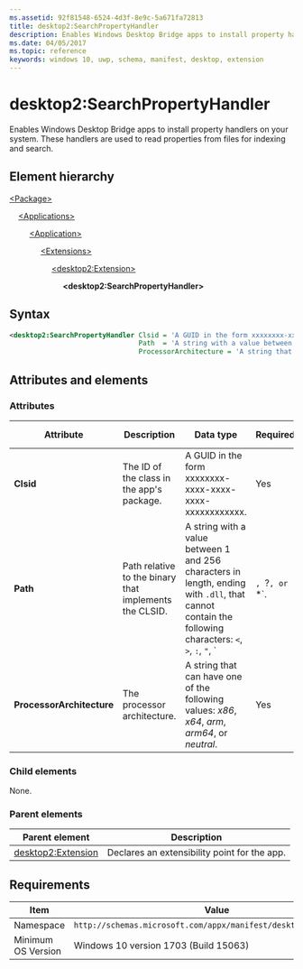 ```yaml
---
ms.assetid: 92f81548-6524-4d3f-8e9c-5a671fa72813
title: desktop2:SearchPropertyHandler
description: Enables Windows Desktop Bridge apps to install property handlers on your system. These handlers are used to read properties from files for indexing and search.
ms.date: 04/05/2017
ms.topic: reference
keywords: windows 10, uwp, schema, manifest, desktop, extension 
---
```


# desktop2:SearchPropertyHandler

Enables Windows Desktop Bridge apps to install property handlers on your system. These handlers are used to read properties from files for indexing and search.

## Element hierarchy

[\<Package\>](element-package.md)

&nbsp;&nbsp;&nbsp;&nbsp;[\<Applications\>](element-applications.md)

&nbsp;&nbsp;&nbsp;&nbsp; &nbsp;&nbsp;&nbsp;&nbsp;[\<Application\>](element-application.md)

&nbsp;&nbsp;&nbsp;&nbsp; &nbsp;&nbsp;&nbsp;&nbsp; &nbsp;&nbsp;&nbsp;&nbsp;[\<Extensions\>](element-1-extensions.md)

&nbsp;&nbsp;&nbsp;&nbsp; &nbsp;&nbsp;&nbsp;&nbsp; &nbsp;&nbsp;&nbsp;&nbsp; &nbsp;&nbsp;&nbsp;&nbsp;[\<desktop2:Extension\>](element-desktop2-extension.md)

&nbsp;&nbsp;&nbsp;&nbsp; &nbsp;&nbsp;&nbsp;&nbsp; &nbsp;&nbsp;&nbsp;&nbsp; &nbsp;&nbsp;&nbsp;&nbsp; &nbsp;&nbsp;&nbsp;&nbsp;**\<desktop2:SearchPropertyHandler\>**

## Syntax

```xml
<desktop2:SearchPropertyHandler Clsid = 'A GUID in the form xxxxxxxx-xxxx-xxxx-xxxx-xxxxxxxxxxxx.'
                                Path  = 'A string with a value between 1 and 256 characters in length, ending with ".dll", that cannot contain the following characters: <, >, :, ", |, ?, or *.'
                                ProcessorArchitecture = 'A string that can have one of the following values: "x86", "x64", "arm", "arm64", or "neutral".' />
```

## Attributes and elements

### Attributes

| Attribute | Description | Data type | Required | Default value |
|-|-|-|-|-|
| **Clsid** | The ID of the class in the app's package. | A GUID in the form xxxxxxxx-xxxx-xxxx-xxxx-xxxxxxxxxxxx. | Yes |
| **Path** | Path relative to the binary that implements the CLSID. | A string with a value between 1 and 256 characters in length, ending with `.dll`, that cannot contain the following characters: `<`, `>`, `:`, `"`, `|`, `?`, or `*`. | No |
| **ProcessorArchitecture** | The processor architecture. | A string that can have one of the following values: *x86*, *x64*, *arm*, *arm64*, or *neutral*. | Yes |

### Child elements

None.

### Parent elements

| Parent element | Description |
|-|-|
| [desktop2:Extension](element-desktop2-extension.md) | Declares an extensibility point for the app. |

## Requirements

| Item  | Value  |
|--|--|
| Namespace | `http://schemas.microsoft.com/appx/manifest/desktop/windows10/2` |
| Minimum OS Version | Windows 10 version 1703 (Build 15063) |
